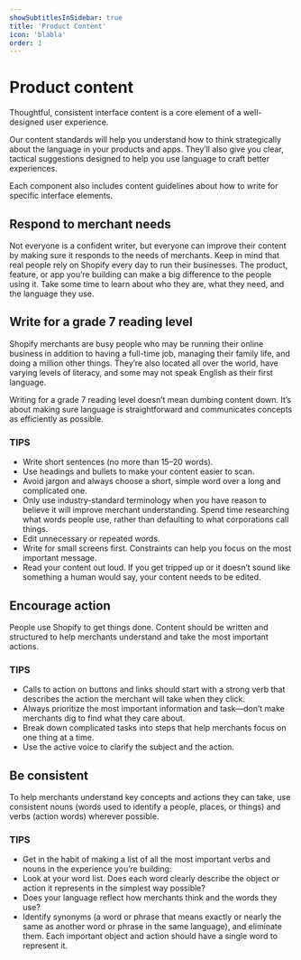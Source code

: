 ```yaml
---
showSubtitlesInSidebar: true
title: 'Product Content'
icon: 'blabla'
order: 1
---
```


# Product content

Thoughtful, consistent interface content is a core element of a well-designed user experience.

Our content standards will help you understand how to think strategically about the language in your products and apps. They’ll also give you clear, tactical suggestions designed to help you use language to craft better experiences.

Each component also includes content guidelines about how to write for specific interface elements.

## Respond to merchant needs

Not everyone is a confident writer, but everyone can improve their content by making sure it responds to the needs of merchants. Keep in mind that real people rely on Shopify every day to run their businesses. The product, feature, or app you’re building can make a big difference to the people using it. Take some time to learn about who they are, what they need, and the language they use.

## Write for a grade 7 reading level

Shopify merchants are busy people who may be running their online business in addition to having a full-time job, managing their family life, and doing a million other things. They’re also located all over the world, have varying levels of literacy, and some may not speak English as their first language.

Writing for a grade 7 reading level doesn’t mean dumbing content down. It’s about making sure language is straightforward and communicates concepts as efficiently as possible.

### TIPS

* Write short sentences (no more than 15–20 words).
* Use headings and bullets to make your content easier to scan.
* Avoid jargon and always choose a short, simple word over a long and complicated one.
* Only use industry-standard terminology when you have reason to believe it will improve merchant understanding. Spend time researching what words people use, rather than defaulting to what corporations call things.
* Edit unnecessary or repeated words.
* Write for small screens first. Constraints can help you focus on the most important message.
* Read your content out loud. If you get tripped up or it doesn’t sound like something a human would say, your content needs to be edited.

## Encourage action

People use Shopify to get things done. Content should be written and structured to help merchants understand and take the most important actions.

### TIPS

* Calls to action on buttons and links should start with a strong verb that describes the action the merchant will take when they click.
* Always prioritize the most important information and task—don’t make merchants dig to find what they care about.
* Break down complicated tasks into steps that help merchants focus on one thing at a time.
* Use the active voice to clarify the subject and the action.

## Be consistent

To help merchants understand key concepts and actions they can take, use consistent nouns (words used to identify a people, places, or things) and verbs (action words) wherever possible.

### TIPS

* Get in the habit of making a list of all the most important verbs and nouns in the experience you’re building:
* Look at your word list. Does each word clearly describe the object or action it represents in the simplest way possible?
* Does your language reflect how merchants think and the words they use?
* Identify synonyms (a word or phrase that means exactly or nearly the same as another word or phrase in the same language), and eliminate them. Each important object and action should have a single word to represent it.
